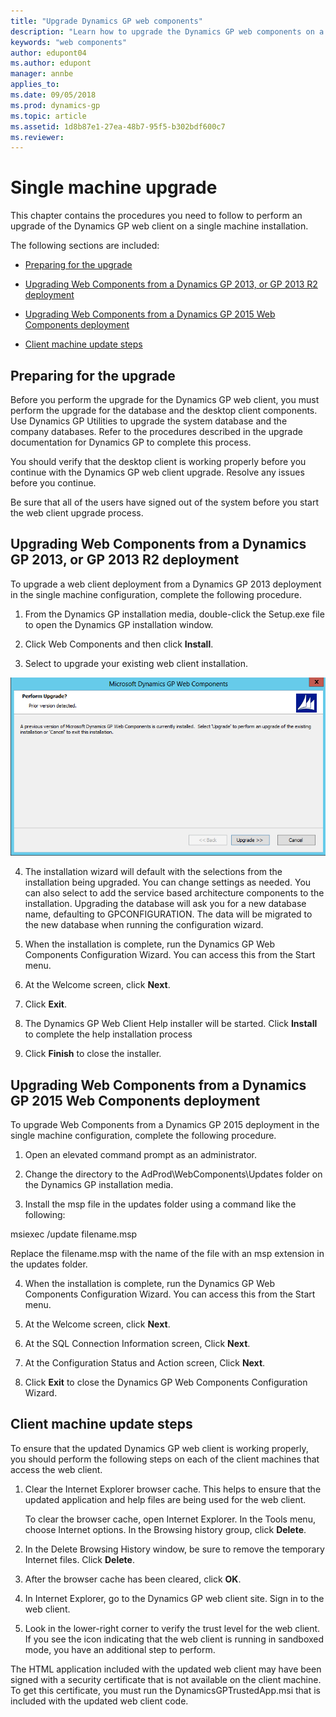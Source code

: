 ```yaml
---
title: "Upgrade Dynamics GP web components"
description: "Learn how to upgrade the Dynamics GP web components on a single computer."
keywords: "web components"
author: edupont04
ms.author: edupont
manager: annbe
applies_to: 
ms.date: 09/05/2018
ms.prod: dynamics-gp
ms.topic: article
ms.assetid: 1d8b87e1-27ea-48b7-95f5-b302bdf600c7
ms.reviewer: 
---
```

<span id="_Toc498953322" class="anchor"></span>

# Single machine upgrade

This chapter contains the procedures you need to follow to perform an upgrade of the Dynamics GP web client on a single machine installation.

The following sections are included:

- [Preparing for the upgrade](#preparing-for-the-upgrade)  

- [Upgrading Web Components from a Dynamics GP 2013, or GP 2013 R2 deployment](#upgrading-web-components-from-a-microsoft-dynamics-gp-2013-or-gp-2013-r2-deployment)  

- [Upgrading Web Components from a Dynamics GP 2015 Web Components deployment](#upgrading-web-components-from-a-microsoft-dynamics-gp-2015-web-components-deployment)  

- [Client machine update steps](#client-machine-update-steps)  

## Preparing for the upgrade

Before you perform the upgrade for the Dynamics GP web client, you must perform the upgrade for the database and the desktop client components. Use Dynamics GP Utilities to upgrade the system database and the company databases. Refer to the procedures described in the upgrade documentation for Dynamics GP to complete this process.

You should verify that the desktop client is working properly before you continue with the Dynamics GP web client upgrade. Resolve any issues before you continue.

Be sure that all of the users have signed out of the system before you start the web client upgrade process.

## Upgrading Web Components from a Dynamics GP 2013, or GP 2013 R2 deployment

To upgrade a web client deployment from a Dynamics GP 2013 deployment in the single machine configuration, complete the following procedure.

1. From the Dynamics GP installation media, double-click the Setup.exe file to open the Dynamics GP installation window.

2. Click Web Components and then click **Install**.

3. Select to upgrade your existing web client installation.

![shows the notification that an earlier version of the dynamics gp web components has been detected.](media/upgrade-web.png "Upgrade warning")  

4. The installation wizard will default with the selections from the installation being upgraded. You can change settings as needed. You can also select to add the service based architecture components to the installation. Upgrading the database will ask you for a new database name, defaulting to GPCONFIGURATION. The data will be migrated to the new database when running the configuration wizard.

5. When the installation is complete, run the Dynamics GP Web Components Configuration Wizard. You can access this from the Start menu.

6. At the Welcome screen, click **Next**.

7. Click **Exit**.

8. The Dynamics GP Web Client Help installer will be started. Click **Install** to complete the help installation process

9. Click **Finish** to close the installer.

## Upgrading Web Components from a Dynamics GP 2015 Web Components deployment

To upgrade Web Components from a Dynamics GP 2015 deployment in the single machine configuration, complete the following procedure.

1. Open an elevated command prompt as an administrator.

2. Change the directory to the AdProd\\WebComponents\\Updates folder on the Dynamics GP installation media.

3. Install the msp file in the updates folder using a command like the following:

msiexec /update filename.msp

Replace the filename.msp with the name of the file with an msp extension in the updates folder.

4. When the installation is complete, run the Dynamics GP Web Components Configuration Wizard. You can access this from the Start menu.

5. At the Welcome screen, click **Next**.

6. At the SQL Connection Information screen, Click **Next**.

7. At the Configuration Status and Action screen, Click **Next**.

8. Click **Exit** to close the Dynamics GP Web Components Configuration Wizard.

## Client machine update steps

To ensure that the updated Dynamics GP web client is working properly, you should perform the following steps on each of the client machines that access the web client.

1. Clear the Internet Explorer browser cache. This helps to ensure that the updated application and help files are being used for the web client.

    To clear the browser cache, open Internet Explorer. In the Tools menu, choose Internet options. In the Browsing history group, click **Delete**.

2. In the Delete Browsing History window, be sure to remove the temporary Internet files. Click **Delete**.

3. After the browser cache has been cleared, click **OK**.

4. In Internet Explorer, go to the Dynamics GP web client site. Sign in to the web client.

5. Look in the lower-right corner to verify the trust level for the web client. If you see the icon indicating that the web client is running in sandboxed mode, you have an additional step to perform.

The HTML application included with the updated web client may have been signed with a security certificate that is not available on the client machine. To get this certificate, you must run the DynamicsGPTrustedApp.msi that is included with the updated web client code.
